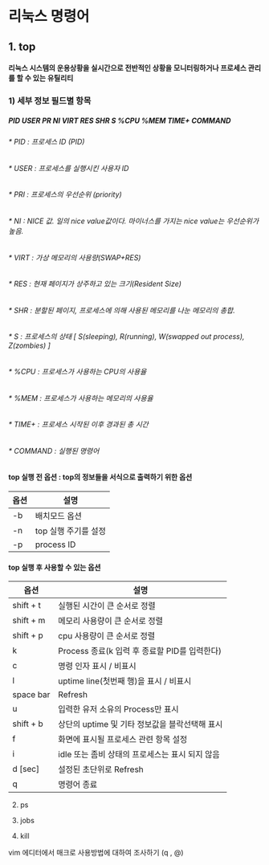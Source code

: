 # 리눅스 명령어
## 1. top
#### 리눅스 시스템의 운용상황을 실시간으로 전반적인 상황을 모니터링하거나 프로세스 관리를 할 수 있는 유틸리티
### 1) 세부 정보 필드별 항목
#####  PID USER  PR  NI  VIRT  RES  SHR S %CPU %MEM  TIME+  COMMAND
###### * PID : 프로세스 ID (PID)
###### * USER : 프로세스를 실행시킨 사용자 ID
###### * PRI : 프로세스의 우선순위 (priority)
###### * NI : NICE 값. 일의 nice value값이다. 마이너스를 가지는 nice value는 우선순위가 높음.
###### * VIRT : 가상 메모리의 사용량(SWAP+RES)
###### * RES : 현재 페이지가 상주하고 있는 크기(Resident Size)
###### * SHR : 분할된 페이지, 프로세스에 의해 사용된 메모리를 나눈 메모리의 총합.
###### * S : 프로세스의 상태 [ S(sleeping), R(running), W(swapped out process), Z(zombies) ]
###### * %CPU : 프로세스가 사용하는 CPU의 사용율
###### * %MEM : 프로세스가 사용하는 메모리의 사용율
###### * TIME+ : 프로세스 시작된 이후 경과된 총 시간
###### * COMMAND : 실행된 명령어
    
#### top 실행 전 옵션 : top의 정보들을 서식으로 출력하기 위한 옵션
|옵션|설명|
|-----------|-----|
| -b | 배치모드 옵션| 
| -n | top 실행 주기를 설정|
| -p | process ID |
     
#### top 실행 후 사용할 수 있는 옵션
|옵션|설명|
|-----------|-----|
| shift + t	| 실행된 시간이 큰 순서로 정렬|
| shift + m	| 메모리 사용량이 큰 순서로 정렬|
| shift + p	| cpu 사용량이 큰 순서로 정렬|
| k| Process 종료(k 입력 후 종료할 PID를 입력한다)|
| c | 명령 인자 표시 / 비표시|
| l | uptime line(첫번째 행)을 표시 / 비표시|
| space bar	| Refresh|
| u | 입력한 유저 소유의 Process만 표시|
| shift + b	| 상단의 uptime 및 기타 정보값을 블락선택해 표시|
| f | 화면에 표시될 프로세스 관련 항목 설정|
| i	| idle 또는 좀비 상태의 프로세스는 표시 되지 않음|
| d [sec] | 설정된 초단위로 Refresh|
| q	| 명령어 종료|

2. ps

3. jobs

4. kill

vim 에디터에서 매크로 사용방법에 대하여 조사하기 (q , @)

 


